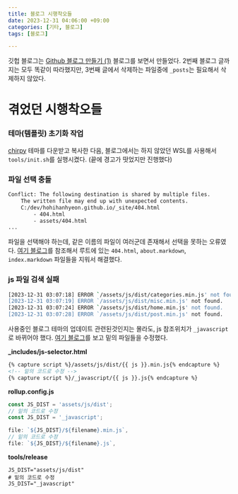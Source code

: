 ```yaml
---
title: 블로그 시행착오들
date: 2023-12-31 04:06:00 +09:00
categories: [기타, 블로그]
tags: [블로그]

---
```


깃헙 블로그는 [Github 블로그 만들기 (1)](https://devpro.kr/posts/Github-%EB%B8%94%EB%A1%9C%EA%B7%B8-%EB%A7%8C%EB%93%A4%EA%B8%B0-(1)/) 블로그를 보면서 만들었다. 2번째 블로그 글까지는 모두 똑같이 따라했지만, 3번째 글에서 삭제하는 파일중에 `_posts`는 필요해서 삭제하지 않았다.


# 겪었던 시행착오들

### 테마(템플릿) 초기화 작업
[chirpy](http://jekyllthemes.org/themes/jekyll-theme-chirpy/) 테마를 다운받고 복사한 다음, 블로그에서는 하지 않았던 WSL를 사용해서 `tools/init.sh`를 실행시켰다. (끝에 경고가 떳었지만 진행했다)

### 파일 선택 충돌
```sh
Conflict: The following destination is shared by multiple files.
    The written file may end up with unexpected contents.
    C:/dev/hohihanhyeon.github.io/_site/404.html
        - 404.html
        - assets/404.html
...
```
파일을 선택해야 하는데, 같은 이름의 파일이 여러군데 존재해서 선택을 못하는 오류였다. [여기 블로그](https://velog.io/@lzlko/github-%EB%B8%94%EB%A1%9C%EA%B7%B8)를 참조해서 루트에 있는 `404.html`, `about.markdown`, `index.markdown` 파일들을 지워서 해결했다.


### js 파일 검색 실패
```sh
[2023-12-31 03:07:18] ERROR `/assets/js/dist/categories.min.js' not found.
[2023-12-31 03:07:19] ERROR `/assets/js/dist/misc.min.js' not found.
[2023-12-31 03:07:24] ERROR `/assets/js/dist/home.min.js' not found.
[2023-12-31 03:07:28] ERROR `/assets/js/dist/post.min.js' not found.
```
사용중인 블로그 테마의 업데이트 관련된것인지는 몰라도, js 참조위치가 `_javascript`로 바뀌어야 했다. [여기 블로그](https://velog.io/@lzlko/github-%EB%B8%94%EB%A1%9C%EA%B7%B8)를 보고 밑의 파일들을 수정했다.

**_includes/js-selector.html**  
```html
{% capture script %}/assets/js/dist/{{ js }}.min.js{% endcapture %}
<!-- 밑의 코드로 수정 -->
{% capture script %}/_javascript/{{ js }}.js{% endcapture %}
```

**rollup.config.js**  
```js
const JS_DIST = 'assets/js/dist';
// 밑의 코드로 수정
const JS_DIST = '_javascript';
```
```js
file: `${JS_DIST}/${filename}.min.js`,
// 밑의 코드로 수정
file: `${JS_DIST}/${filename}.js`,
```

**tools/release**  
```
JS_DIST="assets/js/dist"
# 밑의 코드로 수정
JS_DIST="_javascript"
```
